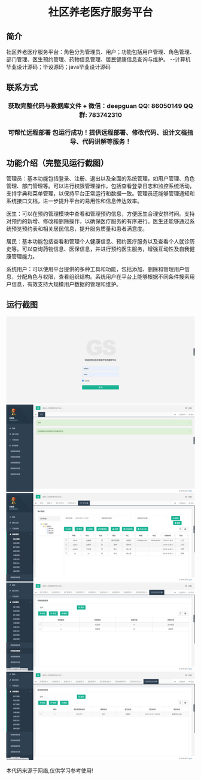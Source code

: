 <p><h1 align="center">社区养老医疗服务平台</h1></p>

## 简介
社区养老医疗服务平台：角色分为管理员、用户；功能包括用户管理、角色管理、部门管理、医生预约管理、药物信息管理、居民健康信息查询与维护。    --计算机毕业设计源码；毕设源码；java毕业设计源码


## 联系方式
<p><h3 align="center">获取完整代码与数据库文件 + 微信：deepguan QQ: 86050149 QQ群: 783742310</h3></p>
<p><h3 align="center">可帮忙远程部署 包运行成功！提供远程部署、修改代码、设计文档指导、代码讲解等服务！</h3></p>

## 功能介绍（完整见运行截图）
管理员：基本功能包括登录、注册、退出以及全面的系统管理，如用户管理、角色管理、部门管理等。可以进行权限管理操作，包括查看登录日志和监控系统活动，支持字典和菜单管理，以保持平台正常运行和数据一致。管理员还能够管理通知和系统接口文档，进一步提升平台的易用性和信息传达效率。

医生：可以在预约管理模块中查看和管理预约信息，方便医生合理安排时间。支持对预约的新增、修改和删除操作，以确保医疗服务的有序进行。医生还能够通过系统预览预约表和相关居民信息，提升服务质量和患者满意度。

居民：基本功能包括查看和管理个人健康信息、预约医疗服务以及查看个人就诊历史等。可以查询药物信息、医保信息，并进行预约医生服务，增强互动性及自我健康管理能力。

系统用户：可以使用平台提供的多种工具和功能，包括添加、删除和管理用户信息，分配角色与权限，查看组织结构。系统用户在平台上能够根据不同条件搜索用户信息，有效支持大规模用户数据的管理和维护。


## 运行截图
![](imgs/588112-20220616194424106-596262569.png)
![](imgs/588112-20220616194430134-1140028603.png)
![](imgs/588112-20220616194435035-525769455.png)
![](imgs/588112-20220616194440947-2061521703.png)
![](imgs/588112-20220616194445731-358717758.png)

<p>本代码来源于网络,仅供学习参考使用!</p>
